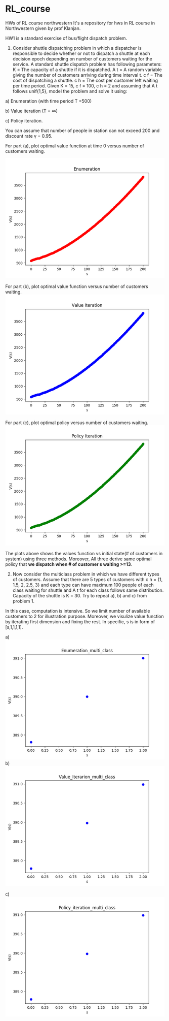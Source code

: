 # RL_course
HWs of RL course northwestern
It's a repository for hws in RL course in Northwestern given by prof Klanjan.

HW1 is a standard exercise of bus/flight dispatch problem. 

1) Consider shuttle dispatching problem in which a dispatcher is responsible to decide whether or not
to dispatch a shuttle at each decision epoch depending on number of customers waiting for the service. A
standard shuttle dispatch problem has following parameters:
K = The capacity of a shuttle if it is dispatched.
A t = A random variable giving the number of customers arriving during time interval t.
c f = The cost of dispatching a shuttle.
c h = The cost per customer left waiting per time period.
Given K = 15, c f = 100, c h = 2 and assuming that A t follows unif{1,5}, model the problem and solve it
using:

a) Enumeration (with time period T =500)

b) Value iteration (T = ∞)

c) Policy iteration.

You can assume that number of people in station can not exceed 200 and discount rate γ = 0.95.

For part (a), plot optimal value function at time 0 versus number of customers waiting.

![alt text](https://github.com/yizhucannotdrive/RL_course/blob/master/HW1_1a.png)

For part (b), plot optimal value function versus number of customers waiting.
![alt text](https://github.com/yizhucannotdrive/RL_course/blob/master/HW1_1b.png)

For part (c), plot optimal policy versus number of customers waiting.
![alt text](https://github.com/yizhucannotdrive/RL_course/blob/master/HW1_1c.png)

The plots above shows the values function vs initial state(# of customers in system) using three methods. 
Moreover, All three derive same optimal policy that **we dispatch when # of customer s waiting >=13**.


2) Now consider the multiclass problem in which we have different types of customers. Assume that there
are 5 types of customers with c h = {1, 1.5, 2, 2.5, 3} and each type can have maximum 100 people of each
class waiting for shuttle and A t for each class follows same distribution. Capacity of the shuttle is K = 30.
Try to repeat a), b) and c) from problem 1.

In this case, computation is intensive. So we limit number of available customers to 2 for illustration purpose. Moreover, we visulize value function by iterating first dimension and fixing the rest. In specific, s is in form of [s,1,1,1,1].

a)
![alt text](https://github.com/yizhucannotdrive/RL_course/blob/master/HW1_2a.png)
b)
![alt text](https://github.com/yizhucannotdrive/RL_course/blob/master/HW1_2b.png)

c)
![alt text](https://github.com/yizhucannotdrive/RL_course/blob/master/HW1_2c.png)




